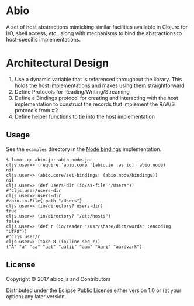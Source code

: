 # Abio

A set of host abstractions mimicking similar facilities available in Clojure for
I/O, shell access, _etc_., along with mechanisms to bind the abstractions to
host-specific implementations.

# Architectural Design

1. Use a dynamic variable that is referenced throughout the library. This holds
   the host implementations and makes using them straightforward
2. Define Protocols for Reading/Writing/Streaming
3. Define a Bindings protocol for creating and interacting with the host
   implementation to construct the records that implement the R/W/S protocols
   from #2
4. Define helper functions to tie into the host implementation

## Usage

See the `examples` directory in the [Node bindings](https://github.com/abiocljs/abio-node)
implementation.

```
$ lumo -qc abio.jar:abio-node.jar
cljs.user=> (require 'abio.core '[abio.io :as io] 'abio.node)
nil
cljs.user=> (abio.core/set-bindings! (abio.node/bindings))
nil
cljs.user=> (def users-dir (io/as-file "/Users"))
#'cljs.user/users-dir
cljs.user=> users-dir
#abio.io.File{:path "/Users"}
cljs.user=> (io/directory? users-dir)
true
cljs.user=> (io/directory? "/etc/hosts")
false
cljs.user=> (def r (io/reader "/usr/share/dict/words" :encoding "UTF8"))
#'cljs.user/r
cljs.user=> (take 8 (io/line-seq r))
("A" "a" "aa" "aal" "aalii" "aam" "Aani" "aardvark")
```

## License

Copyright © 2017 abiocljs and Contributors

Distributed under the Eclipse Public License either version 1.0 or (at your option) any later version.
